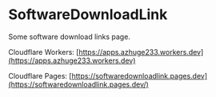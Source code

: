 # SoftwareDownloadLink
 Some software download links page.

Cloudflare Workers: [https://apps.azhuge233.workers.dev](https://apps.azhuge233.workers.dev)

Cloudflare Pages: [https://softwaredownloadlink.pages.dev](https://softwaredownloadlink.pages.dev/)

